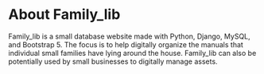﻿# About Family_lib
Family_lib is a small database website made with Python, Django, MySQL, and Bootstrap 5. The focus is to help digitally organize the manuals that individual small families have lying around the house. Family_lib can also be potentially used by small businesses to digitally manage assets.  
